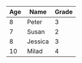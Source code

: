 | Age | Name    | Grade |
| --- | ------- | ----- |
| 8   | Peter   | 3     |
| 7   | Susan   | 2     |
| 8   | Jessica | 3     |
| 10  | Milad   | 4     |